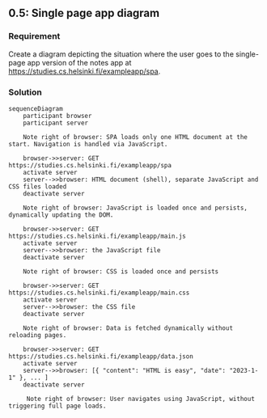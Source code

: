 ## 0.5: Single page app diagram

### Requirement

Create a diagram depicting the situation where the user goes to the single-page app version of the notes app at https://studies.cs.helsinki.fi/exampleapp/spa.

### Solution

```mermaid
sequenceDiagram
    participant browser
    participant server

    Note right of browser: SPA loads only one HTML document at the start. Navigation is handled via JavaScript.

    browser->>server: GET https://studies.cs.helsinki.fi/exampleapp/spa
    activate server
    server-->>browser: HTML document (shell), separate JavaScript and CSS files loaded
    deactivate server

    Note right of browser: JavaScript is loaded once and persists, dynamically updating the DOM.

    browser->>server: GET https://studies.cs.helsinki.fi/exampleapp/main.js
    activate server
    server-->>browser: the JavaScript file
    deactivate server

    Note right of browser: CSS is loaded once and persists

    browser->>server: GET https://studies.cs.helsinki.fi/exampleapp/main.css
    activate server
    server-->>browser: the CSS file
    deactivate server

    Note right of browser: Data is fetched dynamically without reloading pages.

    browser->>server: GET https://studies.cs.helsinki.fi/exampleapp/data.json
    activate server
    server-->>browser: [{ "content": "HTML is easy", "date": "2023-1-1" }, ... ]
    deactivate server

     Note right of browser: User navigates using JavaScript, without triggering full page loads.
```
